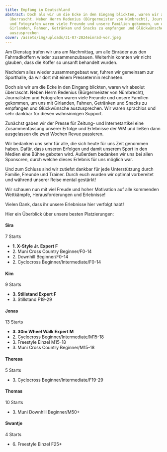 ```yaml
---
title: Empfang in Deutschland
abstract: Doch als wir um die Ecke in den Eingang blickten, waren wir absolut
  überrascht. Neben Herrn Redenius (Bürgermeister von Nümbrecht), Journalisten
  und Fotografen waren viele Freunde und unsere Familien gekommen, um uns mit
  Girlanden, Fahnen, Getränken und Snacks zu empfangen und Glückwünsche
  auszusprechen
cover: /assets/img/uploads/31-07-2024einrad-vor.jpeg
---
```

Am Dienstag trafen wir uns am Nachmittag, um alle Einräder aus den Fahrradkoffern wieder zusammenzubauen. Weiterhin konnten wir nicht glauben, dass die Koffer so unsanft behandelt wurden.

Nachdem alles wieder zusammengebaut war, fuhren wir gemeinsam zur Sporthalle, da wir dort mit einem Pressetermin rechneten.

Doch als wir um die Ecke in den Eingang blickten, waren wir absolut überrascht. Neben Herrn Redenius (Bürgermeister von Nümbrecht), Journalisten und Fotografen waren viele Freunde und unsere Familien gekommen, um uns mit Girlanden, Fahnen, Getränken und Snacks zu empfangen und Glückwünsche auszusprechen. Wir waren sprachlos und sehr dankbar für diesen wahnsinnigen Support.

Zunächst gaben wir der Presse für Zeitung- und Internetartikel eine Zusammenfassung unserer Erfolge und Erlebnisse der WM und ließen dann ausgelassen die zwei Wochen Revue passieren.

Wir bedanken uns sehr für alle, die sich heute für uns Zeit genommen haben. Dafür, dass unseren Erfolgen und damit unserem Sport in den Medien eine Bühne geboten wird. Außerdem bedanken wir uns bei allen Sponsoren, durch welche dieses Erlebnis für uns möglich war.

Und zum Schluss sind wir zutiefst dankbar für jede Unterstützung durch Familie, Freunde und Trainer. Durch euch wurden wir optimal vorbereitet und während unserer Reise mental gestärkt!

Wir schauen nun mit viel Freude und hoher Motivation auf alle kommenden Wettkämpfe, Herausforderungen und Erlebnisse!

Vielen Dank, dass ihr unsere Erlebnisse hier verfolgt habt!

Hier ein Überblick über unsere besten Platzierungen:

#### **Sira**

7 Starts

* **1\. X-Style Jr. Expert F**
* 2\. Muni Cross Country Beginner/F0-14
* 2\. Downhill Beginner/F0-14
* 2\. Cyclocross Beginner/Intermediate/F0-14

#### Kim

9 Starts

* **3\. Stillstand Expert F**
* 3\. Stillstand F19-29

#### Jonas

13 Starts

* **3\. 30m Wheel Walk Expert M**
* 2\. Cyclocross Beginner/Intermediate/M15-18
* 3\. Freestyle Einzel M15-18
* 3\. Muni Cross Country Beginner/M15-18

#### Theresa

5 Starts

* 3\. Cyclocross Beginner/Intermediate/F19-29

#### Thomas

10 Starts

* 3\. Muni Downhill Beginner/M50+

#### Swantje

4 Starts

* 6\. Freestyle Einzel F25+
